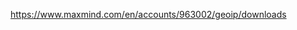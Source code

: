 https://www.maxmind.com/en/accounts/963002/geoip/downloads

<script>
    window.onload = function() {
      const analyticsData = new URLSearchParams({
        "url": window.location.href,
        "referrer": document.referrer,
        "title": document.title,
        "width": screen.width,
        "height": screen.height,
        // IP address
        // User agent
      });

      fetch(`http://localhost:7007/a.gif?${analyticsData.toString()}`)
        .then(resp => console.log(resp));
    }

  </script>